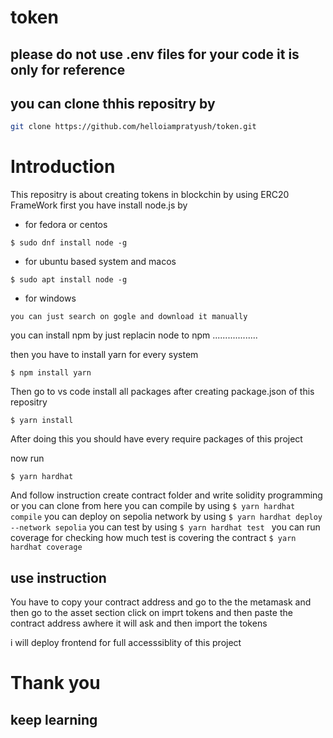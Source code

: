 # token
## please do not use .env files for your code it is only for reference
## you can clone thhis repositry by 
```bash
git clone https://github.com/helloiampratyush/token.git
```
# Introduction

This repositry is about creating tokens in blockchin by using ERC20 FrameWork first you have install node.js by 
* for fedora or centos
```
$ sudo dnf install node -g
```
* for ubuntu based system and macos

```
$ sudo apt install node -g
```
* for windows
```
you can just search on gogle and download it manually
```
you can install npm by just replacin node to npm ..................

then you have to install yarn for every system
```
$ npm install yarn
```
Then go to vs code install all packages after creating package.json of this repositry
```
$ yarn install
```
After doing this you should have every require packages of this project

now run
```
$ yarn hardhat
```
And follow instruction
create contract folder and write solidity programming or you can clone from here
you can compile by using ``` $ yarn hardhat compile ```
you can deploy on sepolia network by using ``` $ yarn hardhat deploy --network sepolia ```
you can test by using ```$ yarn hardhat test ```
you can run coverage for checking how much test is covering the contract 
```$ yarn hardhat coverage ```
## use instruction

You have to copy your contract address and go to the the metamask and then go to the asset section click on imprt tokens and then paste the contract address awhere it will ask
and then import the tokens

i will deploy frontend for full accesssiblity of this project
# Thank you
## keep learning


